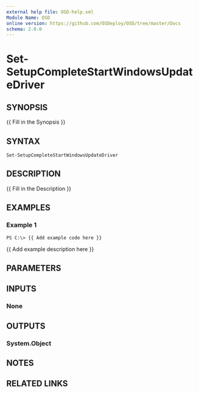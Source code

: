 ```yaml
---
external help file: OSD-help.xml
Module Name: OSD
online version: https://github.com/OSDeploy/OSD/tree/master/Docs
schema: 2.0.0
---
```


# Set-SetupCompleteStartWindowsUpdateDriver

## SYNOPSIS
{{ Fill in the Synopsis }}

## SYNTAX

```
Set-SetupCompleteStartWindowsUpdateDriver
```

## DESCRIPTION
{{ Fill in the Description }}

## EXAMPLES

### Example 1
```
PS C:\> {{ Add example code here }}
```

{{ Add example description here }}

## PARAMETERS

## INPUTS

### None
## OUTPUTS

### System.Object
## NOTES

## RELATED LINKS
